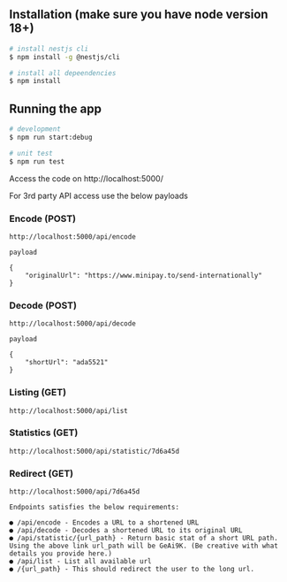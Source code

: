 ## Installation (make sure you have node version 18+)

```bash
# install nestjs cli
$ npm install -g @nestjs/cli
```

```bash
# install all depeendencies
$ npm install
```

## Running the app

```bash
# development
$ npm run start:debug
```

```bash
# unit test
$ npm run test
```

Access the code on http://localhost:5000/

For 3rd party API access use the below payloads

### Encode (POST)
```
http://localhost:5000/api/encode

payload

{
    "originalUrl": "https://www.minipay.to/send-internationally"
}
```

### Decode (POST)
```
http://localhost:5000/api/decode

payload

{
    "shortUrl": "ada5521"
}
```

### Listing (GET)
```
http://localhost:5000/api/list
```

### Statistics (GET)
```
http://localhost:5000/api/statistic/7d6a45d
```

### Redirect (GET)
```
http://localhost:5000/api/7d6a45d
``` 


```aiignore
Endpoints satisfies the below requirements:

● /api/encode - Encodes a URL to a shortened URL
● /api/decode - Decodes a shortened URL to its original URL
● /api/statistic/{url_path} - Return basic stat of a short URL path. Using the above link url_path will be GeAi9K. (Be creative with what details you provide here.)
● /api/list - List all available url
● /{url_path} - This should redirect the user to the long url.
```

